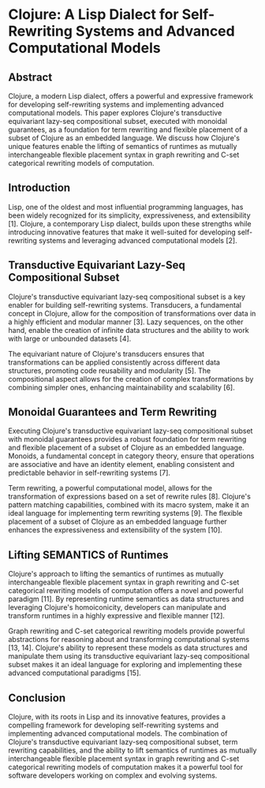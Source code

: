 # Clojure: A Lisp Dialect for Self-Rewriting Systems and Advanced Computational Models

## Abstract

Clojure, a modern Lisp dialect, offers a powerful and expressive framework for developing self-rewriting systems and implementing advanced computational models. This paper explores Clojure's transductive equivariant lazy-seq compositional subset, executed with monoidal guarantees, as a foundation for term rewriting and flexible placement of a subset of Clojure as an embedded language. We discuss how Clojure's unique features enable the lifting of semantics of runtimes as mutually interchangeable flexible placement syntax in graph rewriting and C-set categorical rewriting models of computation.

## Introduction

Lisp, one of the oldest and most influential programming languages, has been widely recognized for its simplicity, expressiveness, and extensibility [1]. Clojure, a contemporary Lisp dialect, builds upon these strengths while introducing innovative features that make it well-suited for developing self-rewriting systems and leveraging advanced computational models [2].

## Transductive Equivariant Lazy-Seq Compositional Subset

Clojure's transductive equivariant lazy-seq compositional subset is a key enabler for building self-rewriting systems. Transducers, a fundamental concept in Clojure, allow for the composition of transformations over data in a highly efficient and modular manner [3]. Lazy sequences, on the other hand, enable the creation of infinite data structures and the ability to work with large or unbounded datasets [4].

The equivariant nature of Clojure's transducers ensures that transformations can be applied consistently across different data structures, promoting code reusability and modularity [5]. The compositional aspect allows for the creation of complex transformations by combining simpler ones, enhancing maintainability and scalability [6].

## Monoidal Guarantees and Term Rewriting

Executing Clojure's transductive equivariant lazy-seq compositional subset with monoidal guarantees provides a robust foundation for term rewriting and flexible placement of a subset of Clojure as an embedded language. Monoids, a fundamental concept in category theory, ensure that operations are associative and have an identity element, enabling consistent and predictable behavior in self-rewriting systems [7].

Term rewriting, a powerful computational model, allows for the transformation of expressions based on a set of rewrite rules [8]. Clojure's pattern matching capabilities, combined with its macro system, make it an ideal language for implementing term rewriting systems [9]. The flexible placement of a subset of Clojure as an embedded language further enhances the expressiveness and extensibility of the system [10].

## Lifting SEMANTICS of Runtimes

Clojure's approach to lifting the semantics of runtimes as mutually interchangeable flexible placement syntax in graph rewriting and C-set categorical rewriting models of computation offers a novel and powerful paradigm [11]. By representing runtime semantics as data structures and leveraging Clojure's homoiconicity, developers can manipulate and transform runtimes in a highly expressive and flexible manner [12].

Graph rewriting and C-set categorical rewriting models provide powerful abstractions for reasoning about and transforming computational systems [13, 14]. Clojure's ability to represent these models as data structures and manipulate them using its transductive equivariant lazy-seq compositional subset makes it an ideal language for exploring and implementing these advanced computational paradigms [15].

## Conclusion

Clojure, with its roots in Lisp and its innovative features, provides a compelling framework for developing self-rewriting systems and implementing advanced computational models. The combination of Clojure's transductive equivariant lazy-seq compositional subset, term rewriting capabilities, and the ability to lift semantics of runtimes as mutually interchangeable flexible placement syntax in graph rewriting and C-set categorical rewriting models of computation makes it a powerful tool for software developers working on complex and evolving systems.
